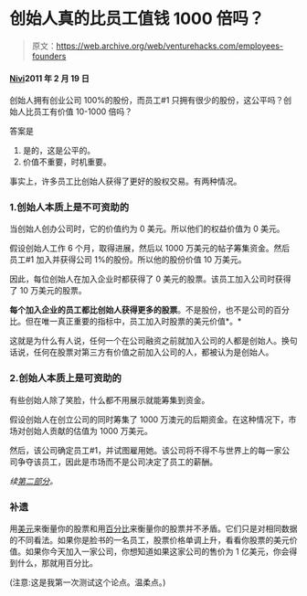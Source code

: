 # 创始人真的比员工值钱 1000 倍吗？

> 原文：<https://web.archive.org/web/venturehacks.com/employees-founders>

#### [Nivi](/web/20221207121341/https://venturehacks.com/about)2011 年 2 月 19 日

创始人拥有创业公司 100%的股份，而员工#1 只拥有很少的股份，这公平吗？创始人比员工有价值 10-1000 倍吗？

答案是

1.  是的，这是公平的。
2.  价值不重要，时机重要。

事实上，许多员工比创始人获得了更好的股权交易。有两种情况。

### 1.创始人本质上是不可资助的

当创始人创办公司时，它的价值约为 0 美元。所以他们的权益价值为 0 美元。

假设创始人工作 6 个月，取得进展，然后以 1000 万美元的帖子筹集资金。然后员工#1 加入并获得公司 1%的股份。所以他的股份价值 10 万美元。

因此，每位创始人在加入企业时都获得了 0 美元的股票。该员工加入公司时获得了 10 万美元的股票。

**每个加入企业的员工都比创始人获得更多的股票**。不是股份，也不是公司的百分比。但在唯一真正重要的指标中，员工加入时股票的美元价值*。*

这就是为什么有人说，任何一个在公司融资之前就加入公司的人都是创始人。换句话说，任何在股票对第三方有价值之前加入公司的人，都被认为是创始人。

### 2.创始人本质上是可资助的

有些创始人除了笑脸，什么都不用展示就能筹集到资金。

假设创始人在创立公司的同时筹集了 1000 万澳元的后期资金。在这种情况下，市场对创始人贡献的估值为 1000 万美元。

然后，该公司确定员工#1，并试图雇用她。该公司将不得不与世界上的每一家公司争夺该员工，因此是市场而不是公司决定了员工的薪酬。

*续[第二部分](https://web.archive.org/web/20221207121341/http://venturehacks.com/articles/first-1000x)。*

### **补遗**

用[美元](https://web.archive.org/web/20221207121341/http://venturehacks.com/articles/share-price)来衡量你的股票和用[百分比](https://web.archive.org/web/20221207121341/http://cdixon.org/2009/08/27/the-one-number-you-should-know-about-your-equity-grant/)来衡量你的股票并不矛盾。它们只是对相同数据的不同看法。如果你是脸书的一名员工，股票价格单调上升，看看你股票的美元价值。如果你今天加入一家公司，你想知道如果这家公司的售价为 1 亿美元，你会得到什么，那就用百分比。

(注意:这是我第一次测试这个论点。温柔点。)